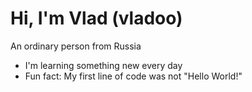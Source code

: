 # Hi, I'm Vlad (vladoo)

An ordinary person from Russia

- I'm learning something new every day
- Fun fact: My first line of code was not "Hello World!"
